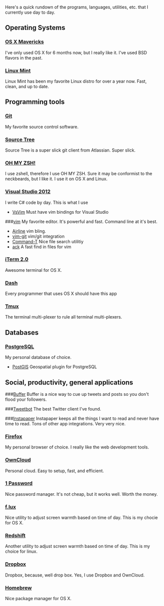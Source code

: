  Here's a quick rundown of the programs, languages, utilities, etc. that I currently use day to day.

Operating Systems
----------------
### [OS X Mavericks](http://www.apple.com/osx/) 

I've only used OS X for 6 months now, but I really like it. I've used BSD flavors in the past.

### [Linux Mint](http://linuxmint.com/)
Linux Mint has been my favorite Linux distro for over a year now. Fast, clean, and up to date.

Programming tools
----------------
### [Git](http://www.git-scm.com/)
My favorite source control software.

### [Source Tree](http://www.sourcetreeapp.com/)
Source Tree is a super slick git client from Atlassian. Super slick.

### [OH MY ZSH!](https://github.com/robbyrussell/oh-my-zsh)
I use zshell, therefore I use OH MY ZSH. Sure it may be conformist to the neckbeards, but I like it. I use it on OS X and Linux.

### [Visual Studio 2012](http://msdn.microsoft.com/en-us/vstudio/aa718325.aspx)
I write C# code by day. This is what I use

* [VsVim](http://visualstudiogallery.msdn.microsoft.com/59ca71b3-a4a3-46ca-8fe1-0e90e3f79329/) Must have vim bindings for Visual Studio

###[vim](http://vim.org)
My favorite editor. It's powerful and fast. Command line at it's best.

* [Airline](https://github.com/bling/vim-airline) vim bling.
* [vim-git](https://github.com/tpope/vim-git) vim/git integration
* [Command-T](http://github.com/wincent/Command-T) Nice file search utilitiy
* [ack](https://github.com/mileszs/ack) A fast find in files for vim

### [iTerm 2.0](http://www.iterm2.com/) 
Awesome terminal for OS X.

### [Dash](http://kapeli.com/dash)
Every programmer that uses OS X should have this app

### [Tmux](http://tmux.sourceforge.net/)
The terminal multi-plexer to rule all terminal multi-plexers.

Databases
--------------
### [PostgreSQL](http://www.postgresql.org/) 
My personal database of choice.

* [PostGIS](http://postgis.net/) Geospatial plugin for PostgreSQL 

Social, productivity, general applications
------------------

###[Buffer](http://bufferapp.com)
Buffer is a nice way to cue up tweets and posts so you don't flood your followers.

###[Tweetbot](http://tapbots.com/software/tweetbot/)
The best Twitter client I've found.

###[Instapaper](http://instapaper.com)
Instapaper keeps all the things I want to read and never have time to read. Tons of other app integrations. Very very nice.

### [Firefox](https://www.mozilla.org/en-US/firefox/new/)
My personal browser of choice. I really like the web development tools.

### [OwnCloud](http://owncloud.org)
Personal cloud. Easy to setup, fast, and efficient.

### [1 Password](https://agilebits.com/onepassword)
Nice password manager. It's not cheap, but it works well. Worth the money.

### [f.lux](https://justgetflux.com/)
Nice utility to adjust screen warmth based on time of day. This is my chocie for OS X.

### [Redshift](https://github.com/jonls/redshift)
Another utility to adjust screen warmth based on time of day. This is my choice for linux.

### [Dropbox](http://dropbox.com)
Dropbox, because, well drop box. Yes, I use Dropbox and OwnCloud.

### [Homebrew](http://brew.sh/)
Nice package manager for OS X.

